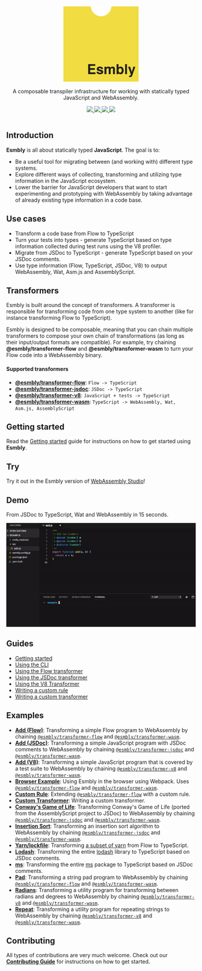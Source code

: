 <p align="center">
  <br>
  <a href="https://github.com/esmbly/">
    <img src="icon.svg" width="200"/>
  </a>
</p>

<p align="center">
  A composable transpiler infrastructure for working with statically typed JavaScript and WebAssembly.
</p>

<p align="center">
  <a title="MIT License" href="LICENSE">
    <img src="https://img.shields.io/github/license/gridsome/gridsome.svg?style=flat-square&label=License&colorB=6cc24a">
  </a>
  <a title="Build Status" href="https://travis-ci.org/esmbly/esmbly">
    <img src="https://travis-ci.org/esmbly/esmbly.svg?branch=master">
  </a>
  <a href="https://coveralls.io/github/esmbly/esmbly?branch=master" href="Coverage Status">
    <img src="https://coveralls.io/repos/github/esmbly/esmbly/badge.svg?branch=master" />
  </a>
  <a title="Join the chat at https://gitter.im/esmbly-community/community" href="https://gitter.im/esmbly-community/community?utm_source=badge&utm_medium=badge&utm_campaign=pr-badge&utm_content=badge">
    <img src="https://badges.gitter.im/esmbly-community/community.svg">
  </a>
  <br>
  <br>
</p>

## Introduction
**Esmbly** is all about statically typed **JavaScript**. The goal is to:
- Be a useful tool for migrating between (and working with) different type systems.
- Explore different ways of collecting, transforming and utilizing type information in the JavaScript ecosystem.
- Lower the barrier for JavaScript developers that want to start experimenting and prototyping with WebAssembly by taking advantage of already existing type information in a code base.

## Use cases
- Transform a code base from Flow to TypeScript
- Turn your tests into types - generate TypeScript based on type information collected during test runs using the V8 profiler.
- Migrate from JSDoc to TypeScript - generate TypeScript based on your JSDoc comments.
- Use type information (Flow, TypeScript, JSDoc, V8) to output WebAssembly, Wat, Asm.js and AssemblyScript.

## Transformers
Esmbly is built around the concept of transformers. A transformer is responsible for transforming code from one type system to another (like for instance transforming Flow to TypeScript). 

Esmbly is designed to be composable, meaning that you can chain multiple transformers to compose your own chain of transformations (as long as their input/output formats are compatible). For example, try chaining **@esmbly/transformer-flow** and **@esmbly/transformer-wasm** to turn your Flow code into a WebAssembly binary.

#### Supported transformers
- [**@esmbly/transformer-flow**](/packages/transformer-flow): `Flow -> TypeScript`
- [**@esmbly/transformer-jsdoc**](/packages/transformer-jsdoc): `JSDoc -> TypeScript`
- [**@esmbly/transformer-v8**](/packages/transformer-v8): `JavaScript + tests -> TypeScript`
- [**@esmbly/transformer-wasm**](/packages/transformer-wasm): `TypeScript -> WebAssembly, Wat, Asm.js, AssemblyScript`

## Getting started
Read the [Getting started](/docs/getting-started.md) guide for instructions on how to get started using **Esmbly**.

## Try
Try it out in the Esmbly version of [WebAssembly Studio](https://esmbly.github.io/WebAssemblyStudio)!

## Demo
From JSDoc to TypeScript, Wat and WebAssembly in 15 seconds.

![](.github/assets/run-wasm.gif)

## Guides
- [Getting started](/docs/getting-started.md)
- [Using the CLI](/docs/using-the-cli.md)
- [Using the Flow transformer](/docs/using-the-flow-transformer.md)
- [Using the JSDoc transformer](/docs/using-the-jsdoc-transformer.md)
- [Using the V8 Transformer](/docs/using-the-v8-transformer.md)
- [Writing a custom rule](/docs/writing-a-custom-rule.md)
- [Writing a custom transformer](/docs/writing-a-custom-transformer.md)

## Examples
- [**Add (Flow)**](/examples/add-jsdoc-to-wasm): Transforming a simple Flow program to WebAssembly by chaining [`@esmbly/transformer-flow`](/packages/transformer-flow) and [`@esmbly/transformer-wasm`](/packages/transformer-wasm).
- [**Add (JSDoc)**](/examples/add-jsdoc-to-wasm): Transforming a simple JavaScript program with JSDoc comments to WebAssembly by chaining [`@esmbly/transformer-jsdoc`](/packages/transformer-jsdoc) and [`@esmbly/transformer-wasm`](/packages/transformer-wasm).
- [**Add (V8)**](/examples/add-jsdoc-to-wasm): Transforming a simple JavaScript program that is covered by a test suite to WebAssembly by chaining [`@esmbly/transformer-v8`](/packages/transformer-v8) and [`@esmbly/transformer-wasm`](/packages/transformer-wasm).
- [**Browser Example**](/browser-example): Using Esmbly in the browser using Webpack. Uses [`@esmbly/transformer-flow`](/packages/transformer-flow) and [`@esmbly/transformer-wasm`](/packages/transformer-wasm).
- [**Custom Rule**](/examples/custom-rule): Extending [`@esmbly/transformer-flow`](/packages/transformer-flow) with a custom rule.
- [**Custom Transformer**](/examples/custom-rule): Writing a custom transformer.
- [**Conway's Game of Life**](/examples/game-of-life): Transforming Conway's Game of Life (ported from the AssemblyScript project to JSDoc) to WebAssembly by chaining [`@esmbly/transformer-jsdoc`](/packages/transformer-jsdoc) and [`@esmbly/transformer-wasm`](/packages/transformer-wasm).
- [**Insertion Sort**](/examples/insertion-sort): Transforming an insertion sort algorithm to WebAssembly by chaining [`@esmbly/transformer-jsdoc`](/packages/transformer-jsdoc) and [`@esmbly/transformer-wasm`](/packages/transformer-wasm).
- [**Yarn/lockfile**](/examples/lockfile): Transforming [a subset of yarn](https://github.com/yarnpkg/yarn/tree/master/src/lockfile) from Flow to TypeScript.
- [**Lodash**](/examples/lodash): Transforming the entire [lodash](https://github.com/lodash/lodash) library to TypeScript based on JSDoc comments.
- [**ms**](/examples/ms): Transforming the entire [ms](https://github.com/zeit/ms) package to TypeScript based on JSDoc comments.
- [**Pad**](/examples/pad): Transforming a string pad program to WebAssembly by chaining [`@esmbly/transformer-flow`](/packages/transformer-flow) and [`@esmbly/transformer-wasm`](/packages/transformer-wasm).
- [**Radians**](/examples/pad): Transforming a utility program for transforming between radians and degrees to WebAssembly by chaining [`@esmbly/transformer-v8`](/packages/transformer-v8) and [`@esmbly/transformer-wasm`](/packages/transformer-wasm).
- [**Repeat**](/examples/pad): Transforming a utility program for repeating strings to WebAssembly by chaining [`@esmbly/transformer-v8`](/packages/transformer-v8) and [`@esmbly/transformer-wasm`](/packages/transformer-wasm).


## Contributing
All types of contributions are very much welcome. Check out our [**Contributing Guide**](CONTRIBUTING.md) for instructions on how to get started.
